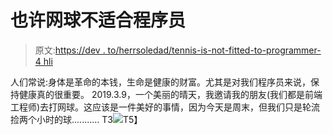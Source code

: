 # 也许网球不适合程序员

> 原文:[https://dev . to/herrsoledad/tennis-is-not-fitted-to-programmer-4 hli](https://dev.to/herrsoledad/tennis-is-not-suited-to-programmer--4hli)

人们常说:身体是革命的本钱，生命是健康的财富。尤其是对我们程序员来说，保持健康真的很重要。
2019.3.9，一个美丽的晴天，我邀请我的朋友(我们都是前端工程师)去打网球。这应该是一件美好的事情，因为今天是周末，但我们只是轮流捡两个小时的球...........
T3![](../Images/0d74bde027f39f4bd708527862d4f9cb.png)T5】